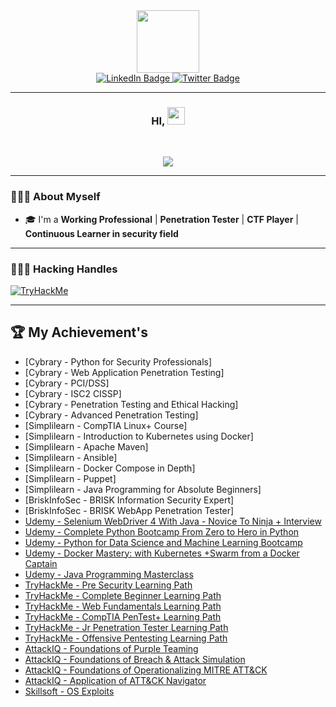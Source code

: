 <div id="header" align="center">
  <img src="https://media.giphy.com/media/JWy2zBSXQ55W5Jh00D/giphy.gif" width="100"/>
  <div id="badges">
    <a href="https://www.linkedin.com/in/radhakrishnanr9/">
      <img src="https://img.shields.io/badge/LinkedIn-blue?style=for-the-badge&logo=linkedin&logoColor=white" alt="LinkedIn Badge"/>
    </a>
    <a href="https://twitter.com/Radhakrishnanr_">
      <img src="https://img.shields.io/badge/Twitter-blue?style=for-the-badge&logo=twitter&logoColor=white" alt="Twitter Badge"/>
    </a>
  </div>	
</div>

	  
---
	  
<h3 align="center">
	HI, <img src="https://media.giphy.com/media/hvRJCLFzcasrR4ia7z/giphy.gif" width="28">
</h3> 
<br/>

<!-- Using SVG by DenverCoder1 - https://github.com/DenverCoder1/readme-typing-svg -->
<p align="center">
  <a href="https://github.com/DenverCoder1/readme-typing-svg"><img src="https://readme-typing-svg.herokuapp.com?lines=I+am+Radhakrishnan;Cybersecurity+Researcher;Red+Teamer;Penetration+Tester;%20CTF+Player%20|%20TryHackMe&center=true&width=580&height=45"></a>
</p>

---

<h3> 👨🏼‍🎓  About Myself </h3>

- 🎓 I'm a **Working Professional** | **Penetration Tester** | **CTF Player** | **Continuous Learner in security field**

---

<h3> 👨🏻‍💻  Hacking Handles </h3>

<a href="https://tryhackme.com/p/radhakrishnanr">
      <img src="https://tryhackme-badges.s3.amazonaws.com/radhakrishnanr.png" alt="TryHackMe">
</a>

---

<h2> 🏆  My Achievement's </h3>

- [Cybrary - Python for Security Professionals]
- [Cybrary - Web Application Penetration Testing]
- [Cybrary - PCI/DSS]
- [Cybrary - ISC2 CISSP]
- [Cybrary - Penetration Testing and Ethical Hacking]
- [Cybrary - Advanced Penetration Testing]
- [Simplilearn - CompTIA Linux+ Course]
- [Simplilearn - Introduction to Kubernetes using Docker]
- [Simplilearn - Apache Maven]
- [Simplilearn - Ansible]
- [Simplilearn - Docker Compose in Depth]
- [Simplilearn - Puppet]
- [Simplilearn - Java Programming for Absolute Beginners]
- [BriskInfoSec - BRISK Information Security Expert]
- [BriskInfoSec - BRISK WebApp Penetration Tester]
- [Udemy - Selenium WebDriver 4 With Java - Novice To Ninja + Interview](https://www.udemy.com/certificate/UC-BEN366D4/)
- [Udemy - Complete Python Bootcamp From Zero to Hero in Python](https://www.udemy.com/certificate/UC-O0QPXIU9/)
- [Udemy - Python for Data Science and Machine Learning Bootcamp](https://www.udemy.com/certificate/UC-LUM73F5H/)
- [Udemy - Docker Mastery: with Kubernetes +Swarm from a Docker Captain](https://www.udemy.com/certificate/UC-AL2KWA1Z/)
- [Udemy - Java Programming Masterclass](https://www.udemy.com/certificate/UC-PJ427BX6/)
- [TryHackMe - Pre Security Learning Path](https://tryhackme-certificates.s3-eu-west-1.amazonaws.com/THM-EXQOYMG60K.png)
- [TryHackMe - Complete Beginner Learning Path](https://tryhackme-certificates.s3-eu-west-1.amazonaws.com/THM-OEOGZ0DTJD.png)
- [TryHackMe - Web Fundamentals Learning Path](https://tryhackme-certificates.s3-eu-west-1.amazonaws.com/THM-E9O9SESM2T.png)
- [TryHackMe - CompTIA PenTest+ Learning Path](https://tryhackme-certificates.s3-eu-west-1.amazonaws.com/THM-AIXYDILUXP.png)
- [TryHackMe - Jr Penetration Tester Learning Path](https://tryhackme-certificates.s3-eu-west-1.amazonaws.com/THM-R5U3L3XFEV.png)
- [TryHackMe - Offensive Pentesting Learning Path](https://tryhackme-certificates.s3-eu-west-1.amazonaws.com/THM-HJAZEMWPII.png)
- [AttackIQ - Foundations of Purple Teaming](https://www.credly.com/badges/4c3b7843-ca48-4ba4-ab41-5e432f95c89a?source=linked_in_profile)
- [AttackIQ - Foundations of Breach & Attack Simulation](https://www.credly.com/badges/ea6a11b5-d58a-4174-bf38-c373131833a6?source=linked_in_profile)
- [AttackIQ - Foundations of Operationalizing MITRE ATT&CK](https://www.credly.com/badges/76e65506-c81c-41f6-b156-a23aad03333d?source=linked_in_profile)
- [AttackIQ - Application of ATT&CK Navigator](https://www.credly.com/badges/a5c989d3-e93b-4e31-8277-cf67423a1fa3?source=linked_in_profile)
- [Skillsoft - OS Exploits](https://skillsoft.digitalbadges.skillsoft.com/48acebf7-3f5b-47bf-ab29-4965a7799337#gs.xwrsjj)
